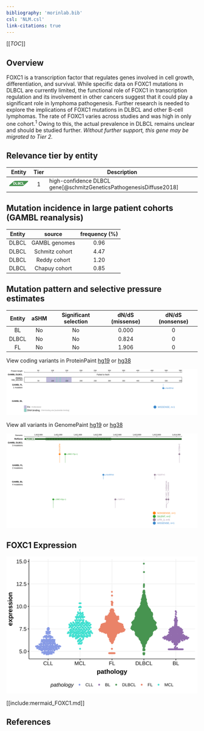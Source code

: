 ```yaml
---
bibliography: 'morinlab.bib'
csl: 'NLM.csl'
link-citations: true
---
```

[[_TOC_]]

## Overview
FOXC1 is a transcription factor that regulates genes involved in cell growth, differentiation, and survival. While specific data on FOXC1 mutations in DLBCL are currently limited, the functional role of FOXC1 in transcription regulation and its involvement in other cancers suggest that it could play a significant role in lymphoma pathogenesis. Further research is needed to explore the implications of FOXC1 mutations in DLBCL and other B-cell lymphomas. The rate of FOXC1 varies across studies and was high in only one cohort.<sup>1</sup> Owing to this, the actual prevalence in DLBCL remains unclear and should be studied further. *Without further support, this gene may be migrated to Tier 2.* 

## Relevance tier by entity

|Entity|Tier|Description               |
|:------:|:----:|--------------------------|
|![DLBCL](images/icons/DLBCL_tier1.png) |1   |high-confidence DLBCL gene[@schmitzGeneticsPathogenesisDiffuse2018]|

## Mutation incidence in large patient cohorts (GAMBL reanalysis)

|Entity|source        |frequency (%)|
|:------:|:--------------:|:-------------:|
|DLBCL |GAMBL genomes |0.96         |
|DLBCL |Schmitz cohort|4.47         |
|DLBCL |Reddy cohort  |1.20         |
|DLBCL |Chapuy cohort |0.85         |

## Mutation pattern and selective pressure estimates

|Entity|aSHM|Significant selection|dN/dS (missense)|dN/dS (nonsense)|
|:------:|:----:|:---------------------:|:----------------:|:----------------:|
|BL    |No  |No                   |0.000           |0               |
|DLBCL |No  |No                   |0.824           |0               |
|FL    |No  |No                   |1.906           |0               |



View coding variants in ProteinPaint [hg19](https://morinlab.github.io/LLMPP/GAMBL/FOXC1_protein.html)  or [hg38](https://morinlab.github.io/LLMPP/GAMBL/FOXC1_protein_hg38.html)

![](images/proteinpaint/FOXC1_NM_001453.svg)

View all variants in GenomePaint [hg19](https://morinlab.github.io/LLMPP/GAMBL/FOXC1.html)  or [hg38](https://morinlab.github.io/LLMPP/GAMBL/FOXC1_hg38.html)

![](images/proteinpaint/FOXC1.svg)


## FOXC1 Expression
![](images/gene_expression/FOXC1_by_pathology.svg)

[[include:mermaid_FOXC1.md]]

## References


<!-- FLAGGED FOR TIER 2 -->
<!-- ORIGIN: schmitzGeneticsPathogenesisDiffuse2018a -->
<!-- DLBCL: schmitzGeneticsPathogenesisDiffuse2018a -->
